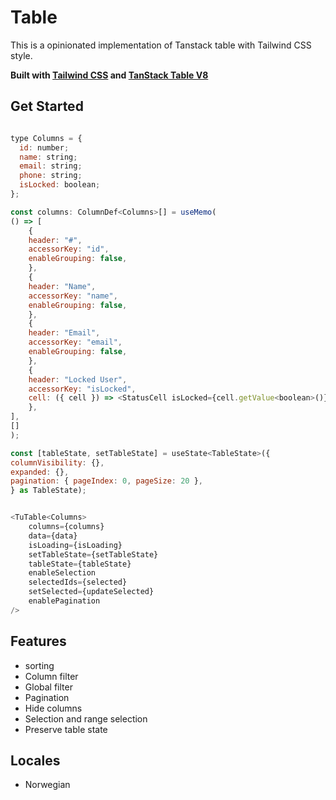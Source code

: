 # Table

This is a opinionated implementation of Tanstack table with Tailwind CSS style.

**Built with [Tailwind CSS](https://tailwindcss.com/) and [TanStack Table V8](https://tanstack.com/table/v8)**

## Get Started

```javascript

type Columns = {
  id: number;
  name: string;
  email: string;
  phone: string;
  isLocked: boolean;
};

const columns: ColumnDef<Columns>[] = useMemo(
() => [
    {
    header: "#",
    accessorKey: "id",
    enableGrouping: false,
    },
    {
    header: "Name",
    accessorKey: "name",
    enableGrouping: false,
    },
    {
    header: "Email",
    accessorKey: "email",
    enableGrouping: false,
    },
    {
    header: "Locked User",
    accessorKey: "isLocked",
    cell: ({ cell }) => <StatusCell isLocked={cell.getValue<boolean>()} />,
    },
],
[]
);

const [tableState, setTableState] = useState<TableState>({
columnVisibility: {},
expanded: {},
pagination: { pageIndex: 0, pageSize: 20 },
} as TableState);


<TuTable<Columns>
    columns={columns}
    data={data}
    isLoading={isLoading}
    setTableState={setTableState}
    tableState={tableState}
    enableSelection
    selectedIds={selected}
    setSelected={updateSelected}
    enablePagination
/>
```

## Features

- sorting
- Column filter
- Global filter
- Pagination
- Hide columns
- Selection and range selection
- Preserve table state

## Locales

- Norwegian
